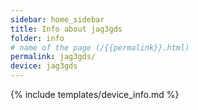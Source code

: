 ```yaml
---
sidebar: home_sidebar
title: Info about jag3gds
folder: info
# name of the page (/{{permalink}}.html)
permalink: jag3gds/
device: jag3gds
---
```

{% include templates/device_info.md %}
